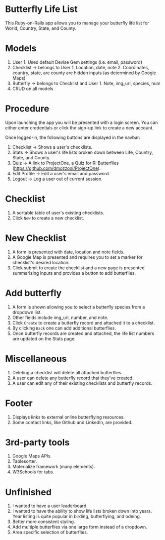 # Butterfly Life List

  This Ruby-on-Rails app allows you to manage your butterfly life list for World, Country, State, and County.

# Models
  1. User
    1. Used default Devise Gem settings (i.e. email, password)
  2. Checklist → belongs to User
    1. Location, date, note
    2. Coordinates, country, state, are county are hidden inputs (as determined by Google Maps)
  3. Butterfly → belongs to Checklist and User
    1. Note, img_url, species, num
  4. CRUD on all models

# Procedure
  Upon launching the app you will be presented with a login screen. You can either enter credentials or click the sign-up link to create a new account.

  Once logged-in, the following buttons are displayed in the navbar:
  1. Checklist → Shows a user's checklists.
  2. Stats → Shows a user's life lists broken down between Life, Country, State, and County.
  3. Quiz → A link to ProjectOne, a Quiz for RI Butterflies (https://github.com/dmozzoni/ProjectOne).
  4. Edit Profile → Edit a user's email and password.
  5. Logout → Log a user out of current session.

# Checklist
  1. A sortable table of user's existing checklists.
  2. Click `New` to create a new checklist.

# New Checklist
  1. A form is presented with date, location and note fields.
  2. A Google Map is presented and requires you to set a marker for checklist's desired location.
  3. Click submit to create the checklist and a new page is presented summarizing inputs and provides a button to add butterflies.

# Add butterfly
  1. A form is shown allowing you to select a butterfly species from a dropdown list.
  2. Other fields include img_url, number, and note.
  3. Click `Create` to create a butterfly record and attached it to a checklist.
  4. By clicking `Back` one can add additional butterflies.
  5. Once butterfly records are created and attached, the life list numbers are updated on the Stats page.

# Miscellaneous
  1. Deleting a checklist will delete all attached butterflies.
  2. A user can delete any butterfly record that they've created.
  3. A user can edit any of their existing checklists and butterfly records.

# Footer
  1. Displays links to external online butterflying resources.
  2. Some contact links, like Github and LinkedIn, are provided.

# 3rd-party tools
  1. Google Maps APIs.
  2. Tablesorter.
  3. Materialize framework (many elements).
  4. W3Schools for tabs.

# Unfinished
  1. I wanted to have a user leaderboard.
  2. I wanted to have the ability to show life lists broken down into years. Year listing is quite popular in birding, butterflying, and odeing.
  3. Better more consistent styling.
  4. Add multiple butterflies via one large form instead of a dropdown.
  5. Area specific selection of butterflies.
